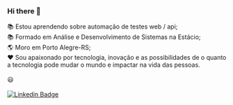 ### Hi there 👋

:books: Estou aprendendo sobre automação de testes web / api;<BR>
:books: Formado em Análise e Desenvolvimento de Sistemas na Estácio;<BR>
:earth_americas: Moro em Porto Alegre-RS;<BR>
:heart: Sou apaixonado por tecnologia, inovação e as possibilidades de o quanto a tecnologia pode mudar o mundo e impactar na vida das pessoas.<BR> 
 <BR>
 :smiley:   
 <BR>
[![Linkedin Badge](https://img.shields.io/badge/-LinkedIn-blue?style=flat-square&logo=Linkedin&logoColor=white&link=https://https://www.linkedin.com/in/arthur-svensson)](https://www.linkedin.com/in/arthur-svensson)
